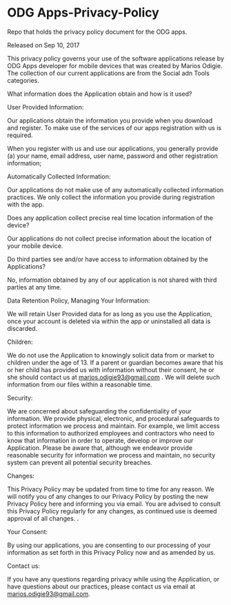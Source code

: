 # ODG Apps-Privacy-Policy
Repo that holds the privacy policy document for the ODG apps.

Released on Sep 10, 2017

 

This privacy policy governs your use of the software applications release by ODG Apps developer for mobile devices that was created by Marios Odigie. The collection of our current applications are from the Social adn Tools categories. 

 

What information does the Application obtain and how is it used?

 

User Provided Information: 



Our applications obtain the information you provide when you download and register. To make use of the services of our apps registration with us is required.  

When you register with us and use our applications, you generally provide (a) your name, email address, user name, password and other registration information;  



Automatically Collected Information: 

 

Our applications do not make use of any automatically collected information practices. We only collect the information you provide during registration with the app.

 

 

Does any  application collect precise real time location information of the device?

 

Our applications do not collect precise information about the location of your mobile device. 

 

Do third parties see and/or have access to information obtained by the Applications?

 No, information obtained by any of our application is not shared with third parties at any time. 

  

Data Retention Policy, Managing Your Information:

We will retain User Provided data for as long as you use the Application, once your account is deleted via within the app or uninstalled  all data is discarded.  

Children:

 

We do not use the Application to knowingly solicit data from or market to children under the age of 13. If a parent or guardian becomes aware that his or her child has provided us with information without their consent, he or she should contact us at marios.odigie93@gmail.com . We will delete such information from our files within a reasonable time.

 

Security:

 

We are concerned about safeguarding the confidentiality of your information. We provide physical, electronic, and procedural safeguards to protect information we process and maintain. For example, we limit access to this information to authorized employees and contractors who need to know that information in order to operate, develop or improve our Application. Please be aware that, although we endeavor provide reasonable security for information we process and maintain, no security system can prevent all potential security breaches.

 

Changes:

This Privacy Policy may be updated from time to time for any reason. We will notify you of any changes to our Privacy Policy by posting the new Privacy Policy here and informing you via email. You are advised to consult this Privacy Policy regularly for any changes, as continued use is deemed approval of all changes. .

 

Your Consent:

By using our applications, you are consenting to our processing of your information as set forth in this Privacy Policy now and as amended by us. 

 

Contact us:

If you have any questions regarding privacy while using the Application, or have questions about our practices, please contact us via email at marios.odigie93@gmail.com.
